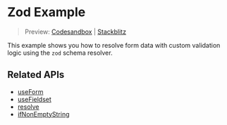 # Zod Example

> Preview: [Codesandbox](https://codesandbox.io/s/github/edmundhung/conform/tree/main/examples/zod) \| [Stackblitz](https://stackblitz.com/github/edmundhung/conform/tree/main/examples/zod)

This example shows you how to resolve form data with custom validation logic using the `zod` schema resolver.

## Related APIs

- [useForm](../../packages/conform-react/README.md#useForm)
- [useFieldset](../../packages/conform-react/README.md#useFieldset)
- [resolve](../../packages/conform-zod/README.md#resolve)
- [ifNonEmptyString](../../packages/conform-zod/README.md#ifNonEmptyString)
